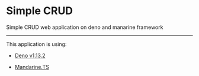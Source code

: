 # Simple CRUD

Simple CRUD web application on deno and manarine framework

---

This application is using:

- [Deno v1.13.2](https://deno.land/)

- [Mandarine.TS](https://www.mandarinets.org)
